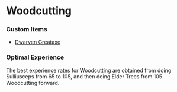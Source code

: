 # Woodcutting

### **Custom Items**

* [Dwarven Greataxe](https://bso-wiki.oldschool.gg/custom-items/equippables#dwarven-equipment)

### Optimal Experience

The best experience rates for Woodcutting are obtained from doing Sulliusceps from 65 to 105, and then doing Elder Trees from 105 Woodcutting forward.
